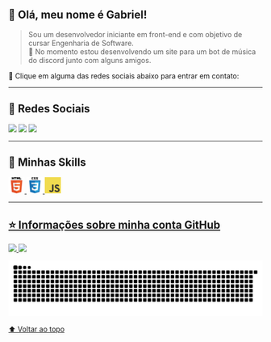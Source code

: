 ## 💜 Olá, meu nome é <strong>Gabriel!</strong>

> Sou um desenvolvedor iniciante em front-end e com objetivo de cursar Engenharia de Software.<br>
🔭 No momento estou desenvolvendo um site para um bot de música do discord junto com alguns amigos.

💬 Clique em alguma das redes sociais abaixo para entrar em contato:

----

## 📲 Redes Sociais

  <a href="https://instagram.com/_bielcrodrigues" target="_blank"><img src="https://img.shields.io/badge/-Instagram-%23E4405F?style=for-the-badge&logo=instagram&logoColor=white" target="_blank"></a>
  <a href="https://www.linkedin.com/in/gabrielcavalcante30/" target="_blank"><img src="https://img.shields.io/badge/-LinkedIn-%230077B5?style=for-the-badge&logo=linkedin&logoColor=white" target="_blank"></a>
  <a href="mailto:gabriel8.cavalcante@gmail.com"><img src="https://img.shields.io/badge/-Gmail-%23333?style=for-the-badge&logo=gmail&logoColor=white" target="_blank"></a>

---

## 🚀 Minhas Skills

  <a href="https://github.com/gabrielovski">
  <code><img height="32" src="https://raw.githubusercontent.com/github/explore/80688e429a7d4ef2fca1e82350fe8e3517d3494d/topics/html/html.png" alt="HTML5"/></code>
  <code><img height="32" src="https://raw.githubusercontent.com/github/explore/80688e429a7d4ef2fca1e82350fe8e3517d3494d/topics/css/css.png" alt="CSS"/></code>
  <code><img height="32" src="https://raw.githubusercontent.com/github/explore/80688e429a7d4ef2fca1e82350fe8e3517d3494d/topics/javascript/javascript.png" alt="Javascript"/></code>

---

## ⭐ Informações sobre minha conta GitHub

  <a href="https://github.com/gabrielovski">
  <img height="167em" src="https://github-readme-stats.vercel.app/api?username=gabrielovski&show_icons=true&theme=tokyonight&include_all_commits=true&count_private=true"/>
  <img height="167em" src="https://github-readme-stats.vercel.app/api/top-langs/?username=gabrielovski&layout=compact&langs_count=7&theme=tokyonight"/>

![snake gif](https://github.com/gabrielovski/gabrielovski/blob/output/github-contribution-grid-snake.svg)

[⬆ Voltar ao topo](#readme)<br>
